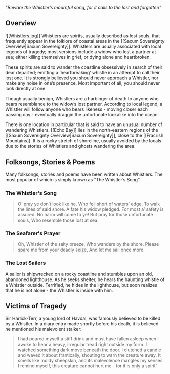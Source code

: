 *"Beware the Whistler’s mournful song, for it calls to the lost and forgotten"*
## Overview
<span class="rightimg"><span class="smallimg"> ![[Whistlers.jpg]] </span></span>Whistlers are spirits, usually described as lost souls, that frequently appear in the folklore of coastal areas in the [[Saxum Sovereignty Overview|Saxum Sovereignty]]. Whistlers are usually associated with local legends of tragedy; most versions include a widow who lost a partner at sea; either killing themselves in grief, or dying alone and heartbroken.

These spirits are said to wander the coastline obsessively in search of their dear departed; emitting a ‘heartbreaking’ whistle in an attempt to call their lost one. It is strongly believed you should never approach a Whistler, nor make any noise in one’s presence. Most important of all; you should never look directly at one.

Though usually benign, Whistlers are a harbinger of death to anyone who bears resemblance to the widow’s lost partner. According to local legend, a Whistler will follow anyone who bears likeness - moving closer each passing day - eventually draggin the unfortunate lookalike into the ocean.

There is one location in particular that is said to have an unusual number of wandering Whistlers. [[Echo Bay]] lies in the north-eastern regions of the [[Saxum Sovereignty Overview|Saxum Sovereignty]], close to the [[Fracrish Mountains]]. It is a rocky stretch of shoreline, usually avoided by the locals due to the stories of Whistlers and ghosts wandering the area.
## Folksongs, Stories & Poems
Many folksongs, stories and poems have been written about Whistlers. The most popular of which is simply known as “The Whistler’s Song”.
### The Whistler's Song
>O’ pray ye don’t look like he.
>Who fell short of waters’ edge.
>To walk the lines of said shore.
>A fate his widow pledged.
>For most a’ safety is assured.
>No harm will come to ye!
>But pray for those unfortunate souls,
>Who resemble those lost at sea.
### The Seafarer's Prayer
>Oh, Whistler of the salty breeze,
>Who wanders by the shore.
>Please spare me from your deadly seize,
>And let me sail once more.
### The Lost Sailers
A sailor is shipwrecked on a rocky coastline and stumbles upon an old, abandoned lighthouse. As he seeks shelter, he hears the haunting whistle of a Whistler outside. Terrified, he hides in the lighthouse, but soon realizes that he is not alone - the Whistler is inside with him.
## Victims of Tragedy
Sir Harlick-Terr, a young lord of Havdal, was famously believed to be killed by a Whistler. In a diary entry made shortly before his death, it is believed he mentioned his malevolent stalker:
>I had poured myself a stiff drink and must have fallen asleep when I awoke to hear a heavy, irregular tread right outside my form. I watched something dark move beneath the door. I clutched a candle and waved it about frantically, shouting to warn the creature away. It smells like moldy sheepskin, and its malevolence mangles my senses. I remind myself, this creature cannot hurt me - for it is only a spirit”
